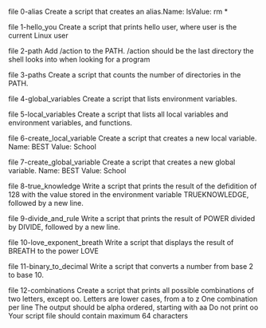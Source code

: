 file 0-alias Create a script that creates an alias.Name: lsValue: rm *

file 1-hello_you Create a script that prints hello user, where user is the current Linux user

file 2-path Add /action to the PATH. /action should be the last directory the shell looks into when looking for a program

file 3-paths Create a script that counts the number of directories in the PATH.
 
file 4-global_variables Create a script that lists environment variables.

file 5-local_variables Create a script that lists all local variables and environment variables, and functions. 
 
file 6-create_local_variable Create a script that creates a new local variable.
Name: BEST
Value: School

file 7-create_global_variable Create a script that creates a new global variable.
Name: BEST
Value: School

file 8-true_knowledge Write a script that prints the result of the defidition of 128 with the value stored in the environment variable TRUEKNOWLEDGE, followed by a new line. 

file 9-divide_and_rule Write a script that prints the result of POWER divided by DIVIDE, followed by a new line.

file 10-love_exponent_breath  Write a script that displays the result of BREATH to the power LOVE

file 11-binary_to_decimal Write a script that converts a number from base 2 to base 10.

file 12-combinations Create a script that prints all possible combinations of two letters, except oo.
Letters are lower cases, from a to z
One combination per line
The output should be alpha ordered, starting with aa
Do not print oo
Your script file should contain maximum 64 characters 



